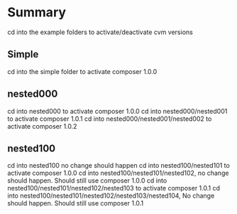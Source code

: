 # Summary

cd into the example folders to activate/deactivate cvm versions

## Simple

cd into the simple folder to activate composer 1.0.0

## nested000

cd into nested000 to activate composer 1.0.0
cd into nested000/nested001 to activate composer 1.0.1
cd into nested000/nested001/nested002 to activate composer 1.0.2

## nested100

cd into nested100 no change should happen
cd into nested100/nested101 to activate composer 1.0.0
cd into nested100/nested101/nested102, no change should happen. Should still use composer 1.0.0
cd into nested100/nested101/nested102/nested103 to activate composer 1.0.1
cd into nested100/nested101/nested102/nested103/nested104, No change should happen. Should still use composer 1.0.1
